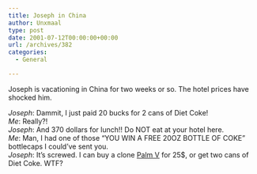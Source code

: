 ```yaml
---
title: Joseph in China
author: Unxmaal
type: post
date: 2001-07-12T00:00:00+00:00
url: /archives/382
categories:
  - General

---
```

Joseph is vacationing in China for two weeks or so. The hotel prices have shocked him.

_Joseph_: Dammit, I just paid 20 bucks for 2 cans of Diet Coke!  
_Me_: Really?!  
_Joseph_: And 370 dollars for lunch!! Do NOT eat at your hotel here.  
_Me_: Man, I had one of those &#8220;YOU WIN A FREE 20OZ BOTTLE OF COKE&#8221; bottlecaps I could&#8217;ve sent you.  
_Joseph_: It&#8217;s screwed. I can buy a clone [Palm V][1] for 25$, or get two cans of Diet Coke. WTF?

 [1]: http://www.palm.com